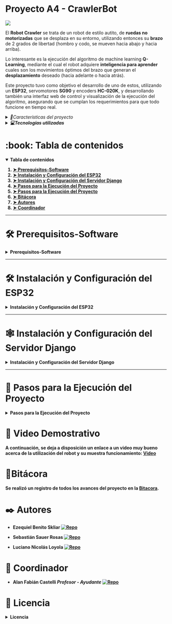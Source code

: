 <!-- Titulo del proyecto -->
# Proyecto A4 - CrawlerBot

<!-- Logo -->
<div>
  <img src="https://github.com/tpII/2024-A4-QLEARNING-ESP32/blob/master/img/crawler.jpg">
</div>

<!-- Descripción del proyecto -->
El **Robot Crawler** se trata de un robot de estilo autito, de **ruedas no motorizadas** que se desplaza en su entorno, utilizando entonces su **brazo** de 2 grados de libertad (hombro y codo, se mueven hacia abajo y hacia arriba). 

Lo interesante es la ejecución del algoritmo de machine learning **Q-Learning**, mediante el cual el robot adquiere **inteligencia para aprender** cuales son los movimientos óptimos del brazo que generan el **desplazamiento** deseado (hacia adelante o hacia atrás).

Este proyecto tuvo como objetivo el desarrollo de uno de estos, utilizando un **ESP32**, servomotores **SG90** y encoders **HC-020K**, y desarrollando también una interfaz web de control y visualización de la ejecución del algoritmo, asegurando que se cumplan los requerimientos para que todo funcione en tiempo real.

<details>
  <summary><i>🌠Características del proyecto</i></summary>
  <ol>
    <li><b>Aprendizaje automático<b></li>
    <p>Se puede decir que es la base del proyecto. Se implementa el algoritmo Q-Learning para que el robot aprenda y ajuste sus movimientos, basándose en la recompensa calculada a partir del desplazamiento medido por los encoders.</p>
    <li>Access Point <- Servidor Web</li>
    <p>El ESP32 actúa como punto de acceso (AP) para la conexión y control remoto del robot, a través de un servidor que debemos levantar estando conectados a la Wi-Fi que este genera.</p>
    <li>Desarrollo Modular</li>
    <p>El programa está diseñado de manera modular, con componentes separados por funcionalidad, facilitando el mantenimiento y la extensión del proyecto.</p>
    <li>Replicabilidad</li>
    <p>El proyecto está documentado lo suficiente como para permitir replicar el control de un robot similar utilizando el hardware indicado.</p>
    <li>Extensibilidad</li>
    <p>Es posible ampliar el sistema para añadir mejoras de rendimiento o nuevas funcionalidades.</p>
  </ol>
    <li>Base educativa</li>
    <p>El proyecto es ideal para aprender acerca de programación de microcontroladores, conexiones hardware y conceptos avanzados de aprendizaje por refuerzo y control de robots.</p> </ol>
</details>

<details> 
  <summary><i>💻Tecnologías utilizadas</i></summary>
  <ol> 
    <li>Aplicación web</li>
    <ul> 
      <li>Django: framework de desarrollo web en Python para la construcción del servidor web.</li>
      <li>HTML, CSS y JS: fundamentales para la interfaz de usuario, ofreciendo un control intuitivo y atractivo.</li>
    </ul> 
    <li>ESP32</li>
    <ul>
      <li>Programación en C: se utilizó para implementar el control de los servos, encoders y el algoritmo de Q-learning, utilizando Visual Studio Code con la extensión PlatformIO para la gestión del firmware.</li>
      <li>Servos: el control de los servos se realizó mediante el driver `ledc` para PWM, garantizando movimientos precisos y suaves.</li>
      <li>Encoders: los encoders miden el desplazamiento del robot, retroalimentando el algoritmo de Q-learning para ajustar sus decisiones y optimizar el movimiento.</li>
      <li>Q-Learning: algoritmo implementado en C para que el robot aprenda y optimice su desplazamiento en función de las recompensas calculadas a partir de los datos de los encoders.</li>
      <li>WiFi: el ESP32 actúa como punto de acceso (AP) para la conexión y control remoto del robot, utilizando la biblioteca `esp_wifi` para configurar la red inalámbrica y manejar las solicitudes de la aplicación web.</li>
    </ul>
    <li>PlatformIO</li>
    <ul>
      <li>Entorno de desarrollo utilizado en Visual Studio Code para programar y gestionar el firmware del ESP32.</li>
    </ul> 
  </ol>
</details>

<!-- Tabla de contenidos -->
<h1 id="table-of-contents">:book: Tabla de contenidos</h1>
<details open="open">
  <summary>Tabla de contenidos</summary>
  <ol>
    <li><a href="#prerequisites-software">➤ Prerequisitos-Software</a></li>
    <li><a href="#installation-esp32">➤ Instalación y Configuración del ESP32</a></li>
    <li><a href="#installation-django-server">➤ Instalación y Configuración del Servidor Django</a></li>
    <li><a href="#execution-steps">➤ Pasos para la Ejecución del Proyecto</a></li>
    <li><a href="#video">➤ Pasos para la Ejecución del Proyecto</a></li>
    <li><a href="#bitacora">➤ Bitácora</a></li>
    <li><a href="#authors">➤ Autores</a></li>
    <li><a href="#coordinador">➤ Coordinador</a></li>
  </ol>
</details>



---

<!-- Prerequisitos SOFTWARE -->
<h1 id="prerequisites-software">🛠️ Prerequisitos-Software</h1>
<details>
  <summary>Prerequisitos-Software</summary>
  <p>El proyecto requiere la instalación de los siguientes componentes de software:</p>
  <ul>
    <li>
      <b>Python 3.13:</b> Lenguaje de programación para ejecutar el servidor web basado en Django. 
      Descarga desde <a href="https://www.python.org/">https://www.python.org/</a>.
    </li>
    <li>
      <b>Django:</b> Framework de desarrollo web utilizado para la implementación del servidor.
    </li>
    <li>
      <b>Visual Studio Code:</b> Editor de código necesario para manejar tanto el código en C como el servidor web.
    </li>
    <li>
      <b>PlatformIO:</b> Extensión de Visual Studio Code utilizada para compilar y cargar el firmware en el ESP32.
    </li>
  </ul>
</details>

---

<!-- Prerequisitos ESP8266 -->
<h1 id="installation-esp32">🛠️ Instalación y Configuración del ESP32</h1>
<details>
  <summary>Instalación y Configuración del ESP32</summary>
  <ol>
    <li>Abre <b>Visual Studio Code</b> y navega a la carpeta del proyecto: <code>2024-A4-QLEARNING-ESP32</code>.</li>
    <li>Posiciónate en la carpeta <code>CRAWLER-Q-LEARNING</code> (donde se encuentra el código en C).</li>
    <li>Conecta el ESP32 a un puerto USB de la computadora.</li>
    <li>Desde el menú inferior de <b>PlatformIO</b>, presiona el botón de subida de programa para compilar y cargar el firmware al ESP32.</li>
  </ol>
  <p>Tras estos pasos, el ESP32 estará configurado y listo para ejecutar las instrucciones del proyecto.</p>
</details>

---

<!-- Prerequisitos APLICACION WEB -->
<h1 id="installation-django-server">🕸️ Instalación y Configuración del Servidor Django</h1>
<details>
  <summary>Instalación y Configuración del Servidor Django</summary>
  <ol>
    <li>Posiciónate en la carpeta <code>ServidorDjango</code> dentro del proyecto.</li>
    <li>Abre una nueva terminal en Visual Studio Code.</li>
    <li>Ejecuta el siguiente comando para iniciar el servidor web:</li>
    <pre><code>python manage.py runserver 0.0.0.0:8000</code></pre>
    <li>Accede al servidor desde tu navegador en: <a href="http://localhost:8000">http://localhost:8000</a>.</li>
    <li>Asegúrate de visualizar la interfaz web del servidor correctamente.</li>
  </ol>
  <p>El servidor estará ahora listo para interactuar con el ESP32.</p>
</details>

---

<!-- Pasos para la ejecución -->
<h1 id="execution-steps">🚀 Pasos para la Ejecución del Proyecto</h1>
<details>
  <summary>Pasos para la Ejecución del Proyecto</summary>
  <ol>
    <li>Conectar el ESP32 a la computadora y cargar el firmware según los pasos en la sección <a href="#installation-esp32">Instalación y Configuración del ESP32</a>.</li>
    <li>Iniciar el servidor web siguiendo las instrucciones de la sección <a href="#installation-django-server">Instalación y Configuración del Servidor Django</a>.</li>
    <li>Desde la computadora con el servidor iniciado, conéctate a la red Wi-Fi generada por el ESP32.</li>
    <li>Accede a <a href="http://localhost:8000">http://localhost:8000</a> en tu navegador.</li>
    <li>Presiona el botón <b>Start</b> en la interfaz web para iniciar el aprendizaje del robot.</li>
    <li>Presiona el botón <b>Stop</b> para detener el aprendizaje en cualquier momento.</li>
    <li>Presiona nuevamente <b>Start</b> para ejecutar los movimientos aprendidos.</li>
    <li>Presiona <b>Stop</b> para detener el robot al finalizar la ejecución.</li>
  </ol>
</details>


<!-- video explicativo-->
<h1 id="video">🎥 Video Demostrativo </h1>
<p>A continuación, se deja a disposición un enlace a un video muy bueno acerca de la utilización del robot y su muestra funcionamiento: <a href="https://drive.google.com/file/d/1lm1mgNGavn7JolaU8XNPaSUfvHQAbiKy/view?usp=drive_link">Video</a></p>

<h1 id="bitacora">📖Bitácora</h1>

<p>Se realizó un registro de todos los avances del proyecto en la <a href="https://github.com/tpII/2024-A4-QLEARNING-ESP32/wiki/Bitacora-A4-%E2%80%90-Crawler-Robot-con-ESP32)">Bitacora</a>.</p>

<h1 id="authors">✒️ Autores</h1>

* **Ezequiel Benito Skliar** [![Repo](https://badgen.net/badge/icon/Eskliar?icon=github&label)](https://github.com/Eskliar)

* **Sebastián Sauer Rosas** [![Repo](https://badgen.net/badge/icon/sauersebastian?icon=github&label)](https://github.com/sauersebastian)
  
*  **Luciano Nicolás Loyola** [![Repo](https://badgen.net/badge/icon/LucianoLoyola?icon=github&label)](https://github.com/LucianoLoyola)


<h1 id="coordinador">📌 Coordinador</h1>

* **Alan Fabián Castelli** *Profesor - Ayudante* [![Repo](https://badgen.net/badge/icon/aCastelli95?icon=github&label)](https://github.com/aCastelli95)


<!-- Licencia -->
<h1 id="license">📄 Licencia</h1>
<details>
  <summary>Licencia</summary>
  <p>Este proyecto está bajo la Licencia <b>GPL-3.0 license</b>.</p>
  <p>Mira el archivo <code>LICENSE</code> para más detalles.</p>
</details>
